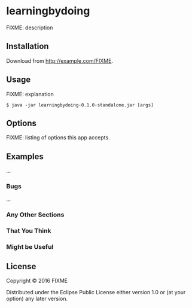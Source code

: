 # learningbydoing

FIXME: description

## Installation

Download from http://example.com/FIXME.

## Usage

FIXME: explanation

    $ java -jar learningbydoing-0.1.0-standalone.jar [args]

## Options

FIXME: listing of options this app accepts.

## Examples

...

### Bugs

...

### Any Other Sections
### That You Think
### Might be Useful

## License

Copyright © 2016 FIXME

Distributed under the Eclipse Public License either version 1.0 or (at
your option) any later version.
